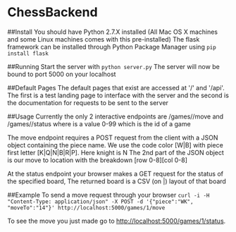 # ChessBackend

##Install
You should have Python 2.7.X installed (All Mac OS X machines and some Linux machines comes with this pre-installed)
The flask framework can be installed through Python Package Manager using ```pip install flask```

##Running 
Start the server with ```python server.py```
The server will now be bound to port 5000 on your localhost

##Default Pages
The default pages that exist are accessed at '/' and '/api'. The first is a test landing page to interface with the server and the second is the documentation for requests to be sent to the server

##Usage
Currently the only 2 interactive endpoints are /games/<ID>/move and /games/<ID>/status where <ID> is a value 0-99 which is the id of a game

The move endpoint requires a POST request from the client with a JSON object containing the piece name. We use the code color [W|B] with piece first letter [K|Q|N|B|R|P]. Here knight is N
The 2nd part of the JSON object is our move to location with the breakdown [row 0-8][col 0-8]

At the status endpoint your browser makes a GET request for the status of the specified board, The returned board is a CSV (on |) layout of that board

##Example 
To send a move request through your browser ```curl -i -H "Content-Type: application/json" -X POST -d '{"piece":"WK", "moveTo":"14"}' http://localhost:5000/games/1/move```

To see the move you just made go to [http://localhost:5000/games/1/status](http://localhost:5000/games/1/status).
